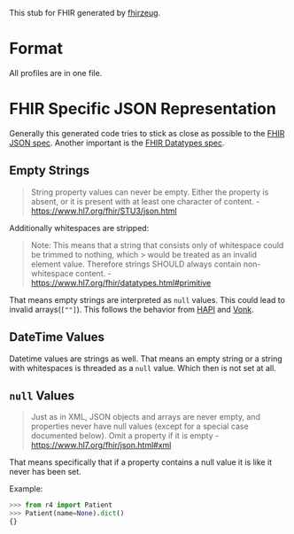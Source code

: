 This stub for FHIR generated by [fhirzeug](https://github.com/skalarsystems/fhirzeug).

# Format

All profiles are in one file.

# FHIR Specific JSON Representation

Generally this generated code tries to stick as close as possible to the [FHIR JSON spec](https://www.hl7.org/fhir/json.htm). Another important is the [FHIR Datatypes spec](https://www.hl7.org/fhir/datatypes.html).

## Empty Strings

> String property values can never be empty. Either the property is absent, or it is present with at
> least one character of content. - https://www.hl7.org/fhir/STU3/json.html

Additionally whitespaces are stripped:

> Note: This means that a string that consists only of whitespace could be trimmed to nothing, which > would be treated as an invalid element value. Therefore strings SHOULD always contain
> non-whitespace content. - https://www.hl7.org/fhir/datatypes.html#primitive

That means empty strings are interpreted as `null` values.
This could lead to invalid arrays(`[""]`). This follows the behavior from
[HAPI](https://hapifhir.io/) and [Vonk](https://fire.ly/products/vonk/vonk-fhir-server/).

## DateTime Values

Datetime values are strings as well. That means an empty string or a string with whitespaces is
threaded as a `null` value. Which then is not set at all.

## `null` Values

> Just as in XML, JSON objects and arrays are never empty, and properties never have null values (except for a special case documented below). Omit a property if it is empty - https://www.hl7.org/fhir/json.html#xml

That means specifically that if a property contains a null value it is like it never has been set.

Example:

```python
>>> from r4 import Patient
>>> Patient(name=None).dict()
{}
```
